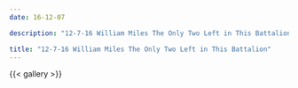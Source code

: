 ```yaml
---
date: 16-12-07

description: "12-7-16 William Miles The Only Two Left in This Battalion"

title: "12-7-16 William Miles The Only Two Left in This Battalion"
---
```


{{< gallery >}}
